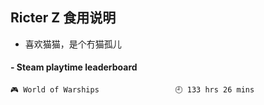 ## Ricter Z 食用说明
- 喜欢猫猫，是个冇猫孤儿

<!-- steam-box start -->
#### - Steam playtime leaderboard
```text
🎮 World of Warships                 🕘 133 hrs 26 mins
```
<!-- Powered by https://github.com/YouEclipse/steam-box . -->
<!-- steam-box end -->
